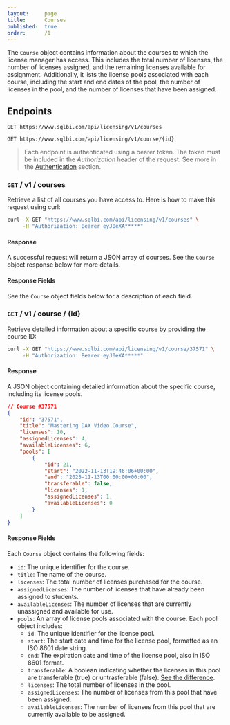 ```yaml
---
layout:     page
title:      Courses
published:  true
order:      /1
---
```

The `Course` object contains information about the courses to which the license manager has access. This includes the total number of licenses, the number of licenses assigned, and the remaining licenses available for assignment. Additionally, it lists the license pools associated with each course, including the start and end dates of the pool, the number of licenses in the pool, and the number of licenses that have been assigned.

## Endpoints

`GET https://www.sqlbi.com/api/licensing/v1/courses`

`GET https://www.sqlbi.com/api/licensing/v1/course/{id}`

> Each endpoint is authenticated using a bearer token. The token must be included in the *Authorization* header of the request. See more in the [Authentication](index#authentication) section.

### `GET` / v1 / courses
Retrieve a list of all courses you have access to. Here is how to make this request using curl:

```bash
curl -X GET "https://www.sqlbi.com/api/licensing/v1/courses" \
     -H "Authorization: Bearer eyJ0eXA*****"
```

#### Response
A successful request will return a JSON array of courses. See the `Course` object response below for more details.

#### Response Fields
See the `Course` object fields below for a description of each field.

### `GET` / v1 / course / {id}
Retrieve detailed information about a specific course by providing the course ID:

```bash
curl -X GET "https://www.sqlbi.com/api/licensing/v1/course/37571" \
     -H "Authorization: Bearer eyJ0eXA*****"
```

#### Response
A JSON object containing detailed information about the specific course, including its license pools.

```json
// Course #37571
{
    "id": "37571",
    "title": "Mastering DAX Video Course",
    "licenses": 10,
    "assignedLicenses": 4,
    "availableLicenses": 6,
    "pools": [
        {
            "id": 21,
            "start": "2022-11-13T19:46:06+00:00",
            "end": "2025-11-13T00:00:00+00:00",
            "transferable": false,
            "licenses": 1,
            "assignedLicenses": 1,
            "availableLicenses": 0
        }
    ]
}
```

#### Response Fields
Each `Course` object contains the following fields:

- `id`: The unique identifier for the course.
- `title`: The name of the course.
- `licenses`: The total number of licenses purchased for the course.
- `assignedLicenses`: The number of licenses that have already been assigned to students.
- `availableLicenses`: The number of licenses that are currently unassigned and available for use.
- `pools`: An array of license pools associated with the course. Each pool object includes:
    - `id`: The unique identifier for the license pool.
    - `start`: The start date and time for the license pool, formatted as an ISO 8601 date string.
    - `end`: The expiration date and time of the license pool, also in ISO 8601 format.
    - `transferable`: A boolean indicating whether the licenses in this pool are transferable (true) or untrasferable (false). [See the difference](https://www.sqlbi.com/transferable-video-course-licenses/). 
    - `licenses`: The total number of licenses in the pool.
    - `assignedLicenses`: The number of licenses from this pool that have been assigned.
    - `availableLicenses`: The number of licenses from this pool that are currently available to be assigned.